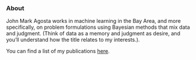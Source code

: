 ### About

John Mark Agosta works in machine learning in the Bay Area, and more specifically, on problem formulations using Bayesian methods that mix data and judgment. (Think of data as a memory and judgment as desire, and you’ll understand how the title relates to my interests.).

You can find a list of my publications [here](http://www.agosta.org/jma_publications.html).
